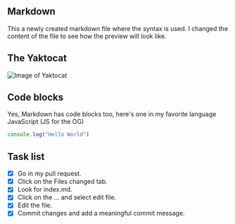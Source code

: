 ## Markdown
This a newly created markdown file where the syntax is used. I changed the content of the file to see how the preview will look like.

## The Yaktocat
![Image of Yaktocat](https://octodex.github.com/images/yaktocat.png)

## Code blocks
Yes, Markdown has code blocks too, here's one in my favorite language JavaScript (JS for the OG)

``` javascript
console.log("Hello World")
```

## Task list
- [x] Go in my pull request.
- [x] Click on the Files changed tab.
- [x] Look for index.md.
- [x] Click on the ... and select edit file.
- [x] Edit the file.
- [x] Commit changes and add a meaningful commit message.
